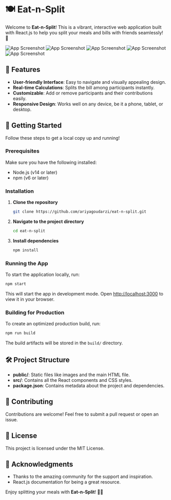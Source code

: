 
# 🍽️ Eat-n-Split

Welcome to **Eat-n-Split**! This is a vibrant, interactive web application built with React.js to help you split your meals and bills with friends seamlessly! 🎉

![App Screenshot](https://s8.uupload.ir/files/photo_2024-08-28_12-56-19_htza.jpg)
![App Screenshot](https://s8.uupload.ir/files/photo_2024-08-28_13-39-38_3zgi.jpg)
![App Screenshot](https://s8.uupload.ir/files/photo_2024-08-28_13-39-42_w68b.jpg)
![App Screenshot](https://s8.uupload.ir/files/photo_2024-08-28_13-39-45_ex8g.jpg)
![App Screenshot](https://s8.uupload.ir/files/photo_2024-08-28_13-39-48_xma0.jpg)

## 🌟 Features

- **User-friendly Interface**: Easy to navigate and visually appealing design.
- **Real-time Calculations**: Splits the bill among participants instantly.
- **Customizable**: Add or remove participants and their contributions easily.
- **Responsive Design**: Works well on any device, be it a phone, tablet, or desktop.

## 🚀 Getting Started

Follow these steps to get a local copy up and running!

### Prerequisites

Make sure you have the following installed:

- Node.js (v14 or later)
- npm (v6 or later)

### Installation

1. **Clone the repository**

   ```bash
   git clone https://github.com/ariyagoudarzi/eat-n-split.git
   ```

2. **Navigate to the project directory**

   ```bash
   cd eat-n-split
   ```

3. **Install dependencies**

   ```bash
   npm install
   ```

### Running the App

To start the application locally, run:

```bash
npm start
```

This will start the app in development mode. Open [http://localhost:3000](http://localhost:3000) to view it in your browser.

### Building for Production

To create an optimized production build, run:

```bash
npm run build
```

The build artifacts will be stored in the `build/` directory.

## 🛠️ Project Structure

- **public/**: Static files like images and the main HTML file.
- **src/**: Contains all the React components and CSS styles.
- **package.json**: Contains metadata about the project and dependencies.

## 🤝 Contributing

Contributions are welcome! Feel free to submit a pull request or open an issue.

## 📄 License

This project is licensed under the MIT License.

## 🎨 Acknowledgments

- Thanks to the amazing community for the support and inspiration.
- React.js documentation for being a great resource.

Enjoy splitting your meals with **Eat-n-Split**! 🍕🥗
